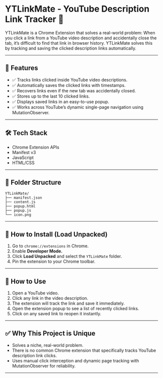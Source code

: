 # YTLinkMate - YouTube Description Link Tracker 🚀

YTLinkMate is a Chrome Extension that solves a real-world problem:
When you click a link from a YouTube video description and accidentally close the tab, it’s difficult to find that link in browser history.
YTLinkMate solves this by tracking and saving the clicked description links automatically.

---

## 📌 Features
- ✅ Tracks links clicked inside YouTube video descriptions.
- ✅ Automatically saves the clicked links with timestamps.
- ✅ Recovers links even if the new tab was accidentally closed.
- ✅ Stores up to the last 10 clicked links.
- ✅ Displays saved links in an easy-to-use popup.
- ✅ Works across YouTube’s dynamic single-page navigation using MutationObserver.

---

## 🛠️ Tech Stack
- Chrome Extension APIs
- Manifest v3
- JavaScript
- HTML/CSS

---

## 📂 Folder Structure
```
YTLinkMate/
├── manifest.json
├── content.js
├── popup.html
├── popup.js
└── icon.png
```

---

## 🚀 How to Install (Load Unpacked)
1. Go to `chrome://extensions` in Chrome.
2. Enable **Developer Mode.**
3. Click **Load Unpacked** and select the `YTLinkMate` folder.
4. Pin the extension to your Chrome toolbar.

---

## 🎥 How to Use
1. Open a YouTube video.
2. Click any link in the video description.
3. The extension will track the link and save it immediately.
4. Open the extension popup to see a list of recently clicked links.
5. Click on any saved link to reopen it instantly.

---

## ✅ Why This Project is Unique
- Solves a niche, real-world problem.
- There is no common Chrome extension that specifically tracks YouTube description link clicks.
- Uses manual click interception and dynamic page tracking with MutationObserver for reliability.

---


